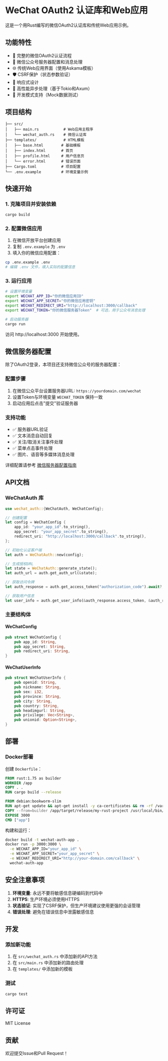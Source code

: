 # WeChat OAuth2 认证库和Web应用

这是一个用Rust编写的微信OAuth2认证库和传统Web应用示例。

## 功能特性

- 🔐 完整的微信OAuth2认证流程
- 🤖 微信公众号服务器配置和消息处理
- 🌐 传统Web应用界面（使用Askama模板）
- 🛡️ CSRF保护（状态参数验证）
- 📱 响应式设计
- 🚀 高性能异步处理（基于Tokio和Axum）
- 🔧 开发模式支持（Mock数据测试）

## 项目结构

```
├── src/
│   ├── main.rs           # Web应用主程序
│   └── wechat_auth.rs    # 微信认证库
├── templates/            # HTML模板
│   ├── base.html        # 基础模板
│   ├── index.html       # 首页
│   ├── profile.html     # 用户信息页
│   └── error.html       # 错误页面
├── Cargo.toml           # 项目配置
└── .env.example         # 环境变量示例
```

## 快速开始

### 1. 克隆项目并安装依赖

```bash
cargo build
```

### 2. 配置微信应用

1. 在微信开放平台创建应用
2. 复制 `.env.example` 为 `.env`
3. 填入你的微信应用配置：

```bash
cp .env.example .env
# 编辑 .env 文件，填入实际的配置信息
```

### 3. 运行应用

```bash
# 设置环境变量
export WECHAT_APP_ID="你的微信应用ID"
export WECHAT_APP_SECRET="你的微信应用密钥"
export WECHAT_REDIRECT_URI="http://localhost:3000/callback"
export WECHAT_TOKEN="你的微信服务器Token"  # 可选，用于公众号消息处理

# 启动服务器
cargo run
```

访问 http://localhost:3000 开始使用。

## 微信服务器配置

除了OAuth2登录，本项目还支持微信公众号的服务器配置：

### 配置步骤

1. 在微信公众平台设置服务器URL: `https://yourdomain.com/wechat`
2. 设置Token与环境变量 `WECHAT_TOKEN` 保持一致
3. 启动应用后点击"提交"验证服务器

### 支持功能

- ✅ 服务器URL验证
- ✅ 文本消息自动回复
- ✅ 关注/取消关注事件处理
- ✅ 菜单点击事件处理
- ✅ 图片、语音等多媒体消息处理

详细配置请参考 [微信服务器配置指南](WECHAT_SERVER_SETUP.md)

## API文档

### WeChatAuth 库

```rust
use wechat_auth::{WeChatAuth, WeChatConfig};

// 创建配置
let config = WeChatConfig {
    app_id: "your_app_id".to_string(),
    app_secret: "your_app_secret".to_string(),
    redirect_uri: "http://localhost:3000/callback".to_string(),
};

// 初始化认证客户端
let auth = WeChatAuth::new(config);

// 生成授权URL
let state = WeChatAuth::generate_state();
let auth_url = auth.get_auth_url(&state);

// 获取访问令牌
let auth_response = auth.get_access_token("authorization_code").await?;

// 获取用户信息
let user_info = auth.get_user_info(&auth_response.access_token, &auth_response.openid).await?;
```

### 主要结构体

#### WeChatConfig
```rust
pub struct WeChatConfig {
    pub app_id: String,
    pub app_secret: String,
    pub redirect_uri: String,
}
```

#### WeChatUserInfo
```rust
pub struct WeChatUserInfo {
    pub openid: String,
    pub nickname: String,
    pub sex: i32,
    pub province: String,
    pub city: String,
    pub country: String,
    pub headimgurl: String,
    pub privilege: Vec<String>,
    pub unionid: Option<String>,
}
```

## 部署

### Docker部署

创建 `Dockerfile`：

```dockerfile
FROM rust:1.75 as builder
WORKDIR /app
COPY . .
RUN cargo build --release

FROM debian:bookworm-slim
RUN apt-get update && apt-get install -y ca-certificates && rm -rf /var/lib/apt/lists/*
COPY --from=builder /app/target/release/my-rust-project /usr/local/bin/app
EXPOSE 3000
CMD ["app"]
```

构建和运行：

```bash
docker build -t wechat-auth-app .
docker run -p 3000:3000 \
  -e WECHAT_APP_ID="your_app_id" \
  -e WECHAT_APP_SECRET="your_app_secret" \
  -e WECHAT_REDIRECT_URI="http://your-domain.com/callback" \
  wechat-auth-app
```

## 安全注意事项

1. **环境变量**: 永远不要将敏感信息硬编码到代码中
2. **HTTPS**: 生产环境必须使用HTTPS
3. **状态验证**: 实现了CSRF保护，但生产环境建议使用更强的会话管理
4. **错误处理**: 避免在错误信息中泄露敏感信息

## 开发

### 添加新功能

1. 在 `src/wechat_auth.rs` 中添加新的API方法
2. 在 `src/main.rs` 中添加新的路由处理
3. 在 `templates/` 中添加新的模板

### 测试

```bash
cargo test
```

## 许可证

MIT License

## 贡献

欢迎提交Issue和Pull Request！